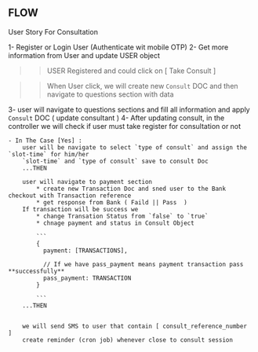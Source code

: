 ## FLOW

User Story For Consultation

1- Register or Login User (Authenticate wit mobile OTP)
2- Get more information from User and update USER object

 >> USER Registered and could click on [ Take Consult ]

 >> When User click, we will create new `Consult` DOC and then navigate to questions section with data

3- user will navigate to questions sections and fill all information and apply `Consult` DOC  ( update consultant )
4- After updating consult, in the controller we will check if user must take register for consultation or not

    - In The Case [Yes] :
        user will be navigate to select `type of consult` and assign the `slot-time` for him/her
        `slot-time` and `type of consult` save to consult Doc
        ...THEN

        user will navigate to payment section
            * create new Transaction Doc and sned user to the Bank checkout with Transaction reference
            * get response from Bank ( Faild || Pass  )
        If transaction will be success we
            * change Transation Status from `false` to `true`
            * chnage payment and status in Consult Object

            ```
            {
              payment: [TRANSACTIONS],

              // If we have pass_payment means payment transaction pass **successfully**
              pass_payment: TRANSACTION
            }

            ```
        ...THEN


        we will send SMS to user that contain [ consult_reference_number  ]
        create reminder (cron job) whenever close to consult session
